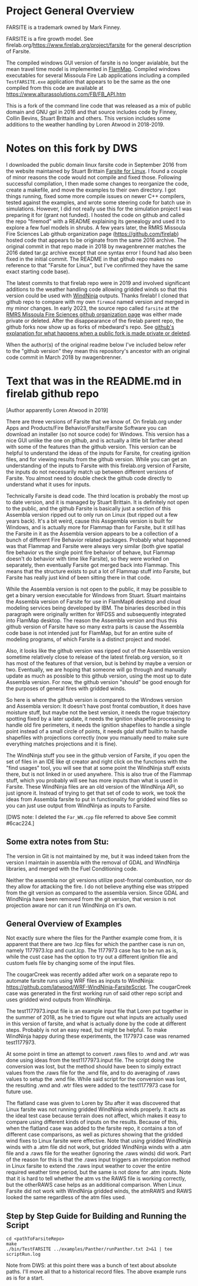 # Project General Overview  #

FARSITE is a trademark owned by Mark Finney. 

FARSITE is a fire growth model. See firelab.org/https://www.firelab.org/project/farsite for the general description of Farsite.

The compiled windows GUI version of farsite is no longer avialable, but the mean travel time model is implemented in [FlamMap](https://www.firelab.org/project/flammap). Compiled windows executables for several Missoula Fire Lab applications including a compiled `TestFARSITE.exe` application that appears to be the same as the one compiled from this code  are available at https://www.alturassolutions.com/FB/FB_API.htm

This is a fork of the command line code that was released as a mix of public domain and GNU gpl in 2016 and that source includes code by Finney, Collin Bevins, Stuart Brittain and others. This version includes some additions to the weather handling by Loren Atwood in 2018-2019.

# Notes on this fork by DWS #

I downloaded the public domain linux farsite code in September 2016 from the website maintained by Stuart Brittain [Farsite for Linux](http://sbrittain.net/Farsite/Distrib/Linux/Farsite_Linux.htm). I found a couple of minor reasons the code would not compile and fixed those. Following successful compilation, I then made some changes to reorganize the code, create a makefile, and move the examples to their own directory. I got things running, fixed some more compile issues on newer C++ compilers, tested against the examples, and wrote some steering code for batch use in simulations. However, I did not really use this for the simulation project I was preparing it for (grant not funded). I hosted the code on github and called the repo "firemod" with a README explaining its genealogy and used it to explore a few fuel models in shrubs. A few years later, the RMRS Missoula Fire Sciences Lab github organization page (https://github.com/firelab) hosted code that appears to be originate from the same 2016 archive. The original commit in that repo made in 2018 by nwagenbrenner matches the 2016 dated tar.gz archive except that one syntax error I found had also been fixed in the initial commit. The README in that github repo makes no reference to that "Farsite for Linux", but I've confirmed they have the same exact starting code base).

The latest commits to that firelab repo were in 2019 and involved significant additions to the weather handling code allowing gridded winds so that this version could be used with [WindNinja](https://github.com/firelab/windninja) outputs. Thanks firelab! I cloned that github repo to compare with my own `firemod` named version and merged in my minor changes. In early 2023, the source repo called `farsite` at the [RMRS Missoula Fire Sciences github organization page](https://github.com/firelab) was either made private or deleted. After the disappearance of the firelab parent repo, the github forks now show up as forks of mbedward's repo. See [github's explanation for what happens when a public fork is made private or deleted](https://docs.github.com/en/pull-requests/collaborating-with-pull-requests/working-with-forks/what-happens-to-forks-when-a-repository-is-deleted-or-changes-visibility).

When the author(s) of the original readme below I've included below refer to the "github version" they mean this repository's ancestor with an original code commit in March 2018 by nwagenbrenner.

# Text that was in the README.md in firelab github repo #

[Author apparently Loren Atwood in 2019]

There are three versions of Farsite that we know of. On firelab.org under Apps and Products/Fire Behavior/Farsite/Farsite Software you can download an installer (so not source code) for Windows. This version has a nice GUI unlike the one on github, and is actually a little bit farther ahead with some of the features than the github version. This version can be helpful to understand the ideas of the inputs for Farsite, for creating ignition files, and for viewing results from the github version. While you can get an understanding of the inputs to Farsite with this firelab.org version of Farsite, the inputs do not necessarily match up between different versions of Farsite. You almost need to double check the github code directly to understand what it uses for inputs.

Technically Farsite is dead code. The third location is probably the most up to date version, and it is managed by Stuart Brittain. It is definitely not open to the public, and the github Farsite is basically just a section of this Assembla version ripped out to only run on Linux (but ripped out a few years back). It's a bit weird, cause this Assgembla version is built for Windows, and is actually more for Flammap than for Farsite, but it still has the Farsite in it as the Assembla version appears to be a collection of a bunch of different Fire Behavior related packages. Probably what happened was that Flammap and Farsite were always very similar (both give spatial fire behavior vs the single point fire behavior of behave, but Flammap doesn't do behavior with time like Farsite), so they were worked on separately, then eventually Farsite got merged back into Flammap. This means that the structure exists to put a lot of Flammap stuff into Farsite, but Farsite has really just kind of been sitting there in that code.

While the Assembla version is not open to the public, it may be possible to get a binary version executable for Windows from Stuart. Stuart maintains the Assembla version of Farsite for use in FlamMap6 desktop and cloud modeling services being developed by IBM. The binaries described in this paragraph were originally written for WFDSS and subsequently integrated into FlamMap desktop. The reason the Assembla version and thus this github version of Farsite have so many extra parts is cause the Assembla code base is not intended just for FlamMap, but for an entire suite of modeling programs, of which Farsite is a distinct project and model.

Also, it looks like the github version was ripped out of the Assembla version sometime relatively close to release of the latest firelab.org version, so it has most of the features of that version, but is behind by maybe a version or two. Eventually, we are hoping that someone will go through and manually update as much as possible to this github version, using the most up to date Assembla version. For now, the github version "should" be good enough for the purposes of general fires with gridded winds.

So here is where the github version is compared to the Windows version and Assembla version: It doesn't have post frontal combustion, it does have moisture stuff, but maybe not the best version, it needs the rogue trajectory spotting fixed by a later update, it needs the ignition shapefile processing to handle old fire perimeters, it needs the ignition shapefiles to handle a single point instead of a small circle of points, it needs gdal stuff builtin to handle shapefiles with projections correctly (now you manually need to make sure everything matches projections and it is fine).

The WindNinja stuff you see in the github version of Farsite, if you open the set of files in an IDE like qt creator and right click on the functions with the "find usages" tool, you will see that at some point the WindNinja stuff exists there, but is not linked in or used anywhere. This is also true of the Flammap stuff, which you probably will see has more inputs than what is used in Farsite. These WindNinja files are an old version of the WindNinja API, so just ignore it. Instead of trying to get that set of code to work, we took the ideas from Assembla farsite to put in functionality for gridded wind files so you can just use output from WindNinja as inputs to Farsite.

[DWS note: I deleted the `Far_WN.cpp` file referred to above See commit #6cac224.]

## Some extra notes from Stu: ## 

The version in Git is not maintained by me, but it was indeed taken from the version I maintain in assembla with the removal of GDAL and WindNinja libraries, and merged with the Fuel Conditioning code.

Neither the assembla nor git versions utilize post-frontal combustion, nor do they allow for attacking the fire. I do not believe anything else was stripped from the git version as compared to the assembla version. Since GDAL and WindNinja have been removed from the git version, that version is not projection aware nor can it run WindNinja on it's own.


## General Overview of Examples  ##

Not exactly sure where the files for the Panther example come from, it is apparent that there are two .lcp files for which the panther case is run on, namely 1177973.lcp and cust.lcp. The 1177973 case has to be run as is, while the cust case has the option to try out a different ignition file and custom fuels file by changing some of the input files.

The cougarCreek was recently added after work on a separate repo to automate farsite runs using WRF files as inputs to WindNinja: https://github.com/latwood/WRF-WindNinja-FarsiteScript. The cougarCreek case was generated in the first working run of said other repo script and uses gridded wind outputs from WindNinja.

The test1177973.input file is an example input file that Loren put together in the summer of 2018, as he tried to figure out what inputs are actually used in this version of farsite, and what is actually done by the code at different steps. Probably is not an easy read, but might be helpful. To make WindNinja happy during these experiments, the 1177973 case was renamed test1177973.

At some point in time an attempt to convert .raws files to .wnd and .wtr was done using ideas from the test1177973.input file. The script doing the conversion was lost, but the method should have been to simply extract values from the .raws file for the .wnd file, and to do averaging of .raws values to setup the .wnd file. While said script for the conversion was lost, the resulting .wnd and .wtr files were added to the test1177973 case for future use.

The flatland case was given to Loren by Stu after it was discovered that Linux farsite was not running gridded WindNinja winds properly. It acts as the ideal test case because terrain does not affect, which makes it easy to compare using different kinds of inputs on the results. Because of this, when the flatland case was added to the farsite repo, it contains a ton of different case comparisons, as well as pictures showing that the gridded wind fixes to Linux farsite were effective. Note that using gridded WindNinja winds with a .atm file did not work, but gridded WindNinja winds with a .atm file and a .raws file for the weather (ignoring the .raws winds) did work. Part of the reason for this is that the .raws input triggers an interpolation method in Linux farsite to extend the .raws input weather to cover the entire required weather time period, but the same is not done for .atm inputs. Note that it is hard to tell whether the atm vs the RAWS file is working correctly, but the otherRAWS case helps as an additional comparison. When Linux Farsite did not work with WindNinja gridded winds, the atmRAWS and RAWS looked the same regardless of the atm files used.


## Step by Step Guide for Building and Running the Script  ##

```
cd <pathToFarsiteRepo>
make
./bin/TestFARSITE ../examples/Panther/runPanther.txt 2>&1 | tee scriptRun.log
```

Note from DWS: at this point there was a bunch of text about absolute paths. I'll move all that to a historical record files. The above example runs as is for a start.


